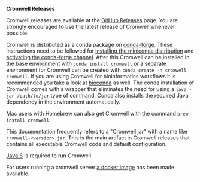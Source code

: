 **Cromwell Releases**

Cromwell releases are available at the [GitHub Releases](https://github.com/broadinstitute/cromwell/releases/latest) page. 
You are strongly encouraged to use the latest release of Cromwell whenever possible.

Cromwell is distributed as a conda package on [conda-forge](https://conda-forge.org/).
These instructions need to be followed for [installing the miniconda distribution](https://docs.conda.io/en/latest/miniconda.html) and 
[activating the conda-forge channel](https://conda-forge.org/#about). After this Cromwell can be installed in the 
base environment with `conda install cromwell` or a separate environment for Cromwell can be created with 
`conda create -n cromwell cromwell`. If you are using Cromwell for bioinformatics workflows it is recommended you take 
a look at [bioconda](http://bioconda.github.io)  as well. 
The conda installation of Cromwell comes with a wrapper that eliminates the need for using 
a `java -jar /path/to/jar` type of command. Conda also installs the required Java dependency 
in the environment automatically.

Mac users with Homebrew can also get Cromwell with the command `brew install cromwell`.

This documentation frequently refers to a "Cromwell jar" with a name like `cromwell-<version>.jar`. 
This is the main artifact in Cromwell releases that contains all executable Cromwell code and default configuration.   

[Java 8](http://www.oracle.com/technetwork/java/javase/overview/java8-2100321.html) is required to run Cromwell.

For users running a cromwell server [a docker image](https://hub.docker.com/r/broadinstitute/cromwell) has been made available.
